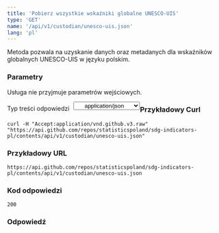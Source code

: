 ```yaml
---
title: 'Pobierz wszystkie wskaźniki globalne UNESCO-UIS'
type: 'GET'
name: '/api/v1/custodian/unesco-uis.json'
lang: 'pl'
---
```


Metoda pozwala na uzyskanie danych oraz metadanych dla wskaźników globalnych UNESCO-UIS w języku polskim.

### Parametry

<p>Usługa nie przyjmuje parametrów wejściowych.</p>

<p style='float:left;margin-top: 7px;'>Typ treści odpowiedzi</p>
<select style='float:left;padding: 0px 15px;width: 155px;margin-left: 10px;text-align-last: center;'>
  <option>application/json</option>
</select>

<div id='example1'>

<h3 id="przykładowy-curl">Przykładowy Curl</h3>

<p><code class="highlighter-rouge">curl -H "Accept:application/vnd.github.v3.raw" "https://api.github.com/repos/statisticspoland/sdg-indicators-pl/contents/api/v1/custodian/unesco-uis.json"</code></p>

<h3 id="przykładowy-url">Przykładowy URL</h3>

<p><code class="highlighter-rouge">https://api.github.com/repos/statisticspoland/sdg-indicators-pl/contents/api/v1/custodian/unesco-uis.json</code></p>

<h3 id="przykładowy-kod-odpowiedzi">Kod odpowiedzi</h3>

<p><code class="highlighter-rouge">200</code></p>

<h3 id="przykładowa-odpowiedź">Odpowiedź</h3>

<p><code class="highlighter-rouge" id="show-data-unesco-uis">
</code></p>

</div>


<script>

$.getJSON('https://sdg.gov.pl/api/v1/custodian/unesco-uis.json', function(data) {
    $('#show-data-unesco-uis').html(JSON.stringify(data, null, 2));
});

</script>
